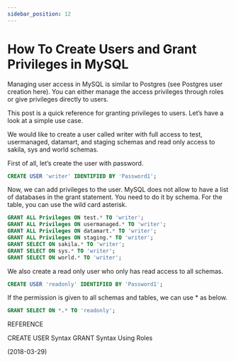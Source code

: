 ```yaml
---
sidebar_position: 12
---
```


# How To Create Users and Grant Privileges in MySQL

Managing user access in MySQL is similar to Postgres (see Postgres user creation here). You can either manage the access privileges through roles or give privileges directly to users.

This post is a quick reference for granting privileges to users. Let’s have a look at a simple use case.

We would like to create a user called writer with full access to test, usermanaged, datamart, and staging schemas and read only access to sakila, sys and world schemas.

First of all, let’s create the user with password.

```sql
CREATE USER 'writer' IDENTIFIED BY 'Password1';
```

Now, we can add privileges to the user. MySQL does not allow to have a list of databases in the grant statement. You need to do it by schema. For the table, you can use the wild card asterisk.

```sql
GRANT ALL Privileges ON test.* TO 'writer';
GRANT ALL Privileges ON usermanaged.* TO 'writer';
GRANT ALL Privileges ON datamart.* TO 'writer';
GRANT ALL Privileges ON staging.* TO 'writer';
GRANT SELECT ON sakila.* TO 'writer';
GRANT SELECT ON sys.* TO 'writer';
GRANT SELECT ON world.* TO 'writer';
```

We also create a read only user who only has read access to all schemas.

```sql
CREATE USER 'readonly' IDENTIFIED BY 'Password1';
```

If the permission is given to all schemas and tables, we can use \* as below.

```sql
GRANT SELECT ON *.* TO 'readonly';
```

REFERENCE

CREATE USER Syntax
GRANT Syntax
Using Roles

(2018-03-29)
